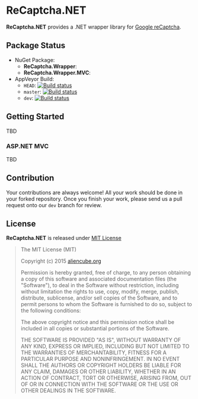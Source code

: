 # ReCaptcha.NET #

**ReCaptcha.NET** provides a .NET wrapper library for [Google reCaptcha](https://www.google.com/recaptcha).


## Package Status ##

* NuGet Package:
  * **ReCaptcha.Wrapper**:
  * **ReCaptcha.Wrapper.MVC**: 
* AppVeyor Build:
  * `HEAD`: [![Build status](https://ci.appveyor.com/api/projects/status/i5ife0np7indhdiu?svg=true)](https://ci.appveyor.com/project/justinyoo/recaptcha-net)
  * `master`: [![Build status](https://ci.appveyor.com/api/projects/status/i5ife0np7indhdiu/branch/master?svg=true)](https://ci.appveyor.com/project/justinyoo/recaptcha-net/branch/master)
  * `dev`: [![Build status](https://ci.appveyor.com/api/projects/status/i5ife0np7indhdiu/branch/dev?svg=true)](https://ci.appveyor.com/project/justinyoo/recaptcha-net/branch/dev)


## Getting Started ##

TBD


### ASP.NET MVC ###

TBD


## Contribution ##

Your contributions are always welcome! All your work should be done in your forked repository. Once you finish your work, please send us a pull request onto our `dev` branch for review.


## License ##

**ReCaptcha.NET** is released under [MIT License](http://opensource.org/licenses/MIT)

> The MIT License (MIT)
>
> Copyright (c) 2015 [aliencube.org](http://aliencube.org)
> 
> Permission is hereby granted, free of charge, to any person obtaining a copy of this software and associated documentation files (the "Software"), to deal in the Software without restriction, including without limitation the rights to use, copy, modify, merge, publish, distribute, sublicense, and/or sell copies of the Software, and to permit persons to whom the Software is furnished to do so, subject to the following conditions:
> 
> The above copyright notice and this permission notice shall be included in all copies or substantial portions of the Software.
> 
> THE SOFTWARE IS PROVIDED "AS IS", WITHOUT WARRANTY OF ANY KIND, EXPRESS OR IMPLIED, INCLUDING BUT NOT LIMITED TO THE WARRANTIES OF MERCHANTABILITY, FITNESS FOR A PARTICULAR PURPOSE AND NONINFRINGEMENT. IN NO EVENT SHALL THE AUTHORS OR COPYRIGHT HOLDERS BE LIABLE FOR ANY CLAIM, DAMAGES OR OTHER LIABILITY, WHETHER IN AN ACTION OF CONTRACT, TORT OR OTHERWISE, ARISING FROM, OUT OF OR IN CONNECTION WITH THE SOFTWARE OR THE USE OR OTHER DEALINGS IN THE SOFTWARE.
